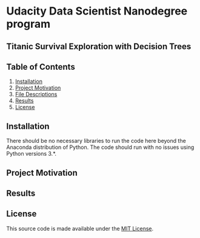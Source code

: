 # Udacity Data Scientist Nanodegree program
## Titanic Survival Exploration with Decision Trees 

## Table of Contents
1. [Installation](#installation)
2. [Project Motivation](#motivation)
3. [File Descriptions](#files)
4. [Results](#results)
5. [License](#licensing)

## Installation <a name="installation"></a>

There should be no necessary libraries to run the code here beyond the Anaconda distribution of Python.  The code should run with no issues using Python versions 3.*.

## Project Motivation<a name="motivation"></a>



## Results<a name="results"></a>



## License<a name="license"></a>
This source code is made available under the [MIT License](#https://github.com/dalpengholic/Udacity_ML_Titanic_survivors/blob/master/LICENSE).
